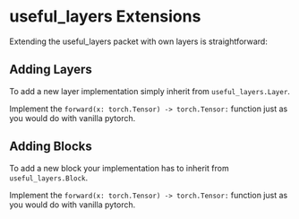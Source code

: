 # useful_layers Extensions

Extending the useful_layers packet with own layers is straightforward:

## Adding Layers
To add a new layer implementation simply inherit from `useful_layers.Layer`.

Implement the `forward(x: torch.Tensor) -> torch.Tensor:` function just as you would do with vanilla pytorch.

## Adding Blocks
To add a new block your implementation has to inherit from `useful_layers.Block`.

Implement the `forward(x: torch.Tensor) -> torch.Tensor:` function just as you would do with vanilla pytorch.